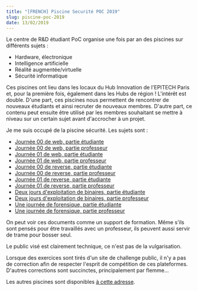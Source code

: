 ```yaml
---
title: "[FRENCH] Piscine Securité POC 2019"
slug: piscine-poc-2019
date: 13/02/2019
---
```


Le centre de R&D étudiant PoC organise une fois par an des piscines sur
différents sujets :

* Hardware, électronique
* Intelligence artificielle
* Réalité augmentée/virtuelle
* Sécurité informatique

Ces piscines ont lieu dans les locaux du Hub Innovation de l'EPITECH Paris et,
pour la première fois, également dans les Hubs de région ! L'intérêt est
double. D'une part, ces piscines nous permettent de rencontrer de nouveaux
étudiants et ainsi recruter de nouveaux membres. D'autre part, ce contenu
peut ensuite être utilisé par les membres souhaitant se mettre à niveau sur
un certain sujet avant d'accrocher à un projet.

Je me suis occupé de la piscine sécurité. Les sujets sont :

* [Journée 00 de web, partie étudiante](/2019-web-00-student)
* [Journée 00 de web, partie professeur](/2019-web-00-teacher)
* [Journée 01 de web, partie étudiante](/2019-web-01-student)
* [Journée 01 de web, partie professeur](/2019-web-01-teacher)
* [Journée 00 de reverse, partie étudiante](/2019-reverse-00-student)
* [Journée 00 de reverse, partie professeur](/2019-reverse-00-teacher)
* [Journée 01 de reverse, partie étudiante](/2019-reverse-01-student)
* [Journée 01 de reverse, partie professeur](/2019-reverse-01-teacher)
* [Deux jours d'exploitation de binaires, partie étudiante](/2019-sploit-00-student)
* [Deux jours d'exploitation de binaires, partie professeur](/2019-sploit-00-teacher)
* [Une journée de forensique, partie étudiante](/2019-forensics-00-student)
* [Une journée de forensique, partie professeur](/2019-forensics-00-teacher)

On peut voir ces documents comme un support de formation. Même s'ils sont
pensés pour être travaillés avec un professeur, ils peuvent aussi servir
de trame pour bosser seul.

Le public visé est clairement technique, ce n'est pas de la vulgarisation.

Lorsque des exercices sont tirés d'un site de challenge public, il n'y a pas de
correction afin de respecter l'esprit de compétition de ces plateformes.
D'autres corrections sont succinctes, principalement par flemme...

Les autres piscines sont disponibles [à cette adresse](https://github.com/PoCFrance/Pool2019).